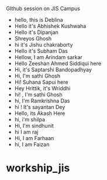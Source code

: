 GIthub session on JIS Campus
- hello, this is Deblina
- Hello it's Abhishek Kushwaha 
- Hello it's Dipanjan
- Shreyos Ghosh
- hi it's Jishu chakraborty
- Hello it's Subham Das
- Hellow, I am Arindam sarkar
- Hello Zeeshan Ahmed Siddiqui here
- Hi, it's Saptarshi Bandopadhyay
- Hi, I'm sathi Ghosh
- Hi! Suhana Sapui here
- Hey Hrittik, it's Wriddhi
- hi! , I'm sathi Ghosh
- hi, I'm Ramkrishna Das
- hi ! It's sayantan Dey
- Hello, its Akash Here 
- hi, i'm shilpa
- Hi, I'm sindhunit
- hi I am raj
- Hi, I am Farhaan
- hi, I am Faizan
# workship_jis
